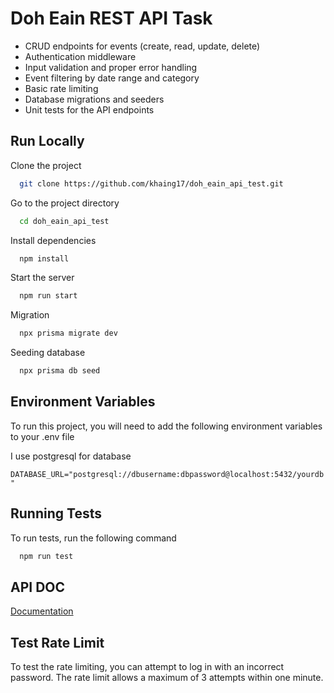 
# Doh Eain REST API Task

- CRUD endpoints for events (create, read, update, delete)
- Authentication middleware
- Input validation and proper error handling
- Event filtering by date range and category
- Basic rate limiting
- Database migrations and seeders
- Unit tests for the API endpoints



## Run Locally

Clone the project

```bash
  git clone https://github.com/khaing17/doh_eain_api_test.git
```

Go to the project directory

```bash
  cd doh_eain_api_test
```

Install dependencies

```bash
  npm install
```

Start the server

```bash
  npm run start
```

Migration

```bash
  npx prisma migrate dev
```

Seeding database

```bash
  npx prisma db seed
```

## Environment Variables

To run this project, you will need to add the following environment variables to your .env file

I use postgresql for database

`DATABASE_URL="postgresql://dbusername:dbpassword@localhost:5432/yourdb"`


## Running Tests

To run tests, run the following command

```bash
  npm run test
```

## API DOC

[Documentation](https://documenter.getpostman.com/view/24797534/2sAYQZJCnn)


## Test Rate Limit
To test the rate limiting, you can attempt to log in with an incorrect password. The rate limit allows a maximum of 3 attempts within one minute.
